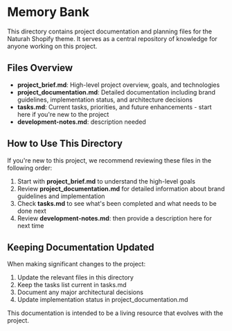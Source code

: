 # Memory Bank

This directory contains project documentation and planning files for the Naturah Shopify theme. It serves as a central repository of knowledge for anyone working on this project.

## Files Overview

- **project_brief.md**: High-level project overview, goals, and technologies
- **project_documentation.md**: Detailed documentation including brand guidelines, implementation status, and architecture decisions
- **tasks.md**: Current tasks, priorities, and future enhancements - start here if you're new to the project
- **development-notes.md**: description needed

## How to Use This Directory

If you're new to this project, we recommend reviewing these files in the following order:

1. Start with **project_brief.md** to understand the high-level goals
2. Review **project_documentation.md** for detailed information about brand guidelines and implementation
3. Check **tasks.md** to see what's been completed and what needs to be done next
4. Review **development-notes.md**: then provide a description here for next time

## Keeping Documentation Updated

When making significant changes to the project:

1. Update the relevant files in this directory
2. Keep the tasks list current in tasks.md
3. Document any major architectural decisions
4. Update implementation status in project_documentation.md

This documentation is intended to be a living resource that evolves with the project. 